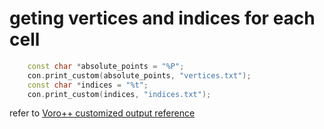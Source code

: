 # geting vertices and indices for each cell

```c++
	const char *absolute_points = "%P";
	con.print_custom(absolute_points, "vertices.txt");
	const char *indices = "%t";
	con.print_custom(indices, "indices.txt");
```

refer to [Voro++ customized output reference](https://math.lbl.gov/voro++/doc/custom.html)
